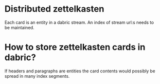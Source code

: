 # Distributed zettelkasten
Each card is an entity in a dabric stream. An index of stream url:s needs to be maintained.

# How to store zettelkasten cards in dabric?
If headers and paragraphs are entities the card contents would possibly be spread in many index segments.